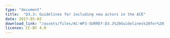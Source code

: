 ```yaml
---
type: "document"
title:  "D3.3: Guidelines for including new actors in the ACE"
date: 2017-05-02
download_link: "/assets/files/AC-WP3-SURREY-D3.3%20Guidelines%20for%20including%20new%20actors%20in%20the%20ACE.pdf"
license: CC-BY 4.0
---
```

